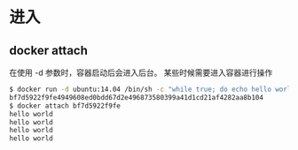 # 进入

## docker attach

在使用 -d 参数时，容器启动后会进入后台。 某些时候需要进入容器进行操作
```bash
$ docker run -d ubuntu:14.04 /bin/sh -c "while true; do echo hello world; sleep 1; done"
bf7d5922f9fe4949608ed0bdd67d2e496873580399a41d1cd21af4282aa8b104
$ docker attach bf7d5922f9fe
hello world
hello world
hello world
hello world

```

## 